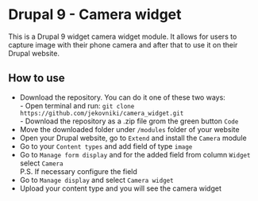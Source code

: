 <h1>Drupal 9 - Camera widget</h1>
<p>This is a Drupal 9 widget camera widget module. It allows for users to capture image with their phone camera and after that to use it on their Drupal website.</p>
<h2>How to use</h2>
<ul>
    <li>Download the repository. You can do it one of these two ways:<br>
        - Open terminal and run: <code>git clone https://github.com/jekovniki/camera_widget.git</code><br>
        - Download the repository as a .zip file grom the green button <code>Code</code></li>
    <li>Move the downloaded folder under <code>/modules</code> folder of your website</li>
    <li>Open your Drupal website, go to <code>Extend</code> and install the <code>Camera</code> module</li>
    <li>Go to your <code>Content types</code> and add field of type <code>image</code></li>
    <li>Go to <code>Manage form display</code> and for the added field from column <code>Widget</code> select <code>Camera</code><br> P.S. If necessary configure the field</li>
    <li>Go to <code>Manage display</code> and select <code>Camera widget</code></li>
    <li>Upload your content type and you will see the camera widget</li>
</ul>